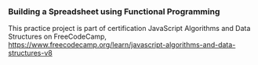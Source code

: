 ### Building a Spreadsheet using Functional Programming

This practice project is part of certification JavaScript Algorithms and Data Structures on FreeCodeCamp,
https://www.freecodecamp.org/learn/javascript-algorithms-and-data-structures-v8
